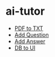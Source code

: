 # ai-tutor

* [PDF to TXT](https://github.com/eniompw/ai-tutor/blob/main/dev/pdf2txt.py)
* [Add Question](https://github.com/eniompw/ai-tutor/blob/main/addq.py)
* [Add Answer](https://github.com/eniompw/ai-tutor/blob/main/ans.py)
* [DB to UI](https://github.com/eniompw/ai-tutor/blob/main/app.py)
